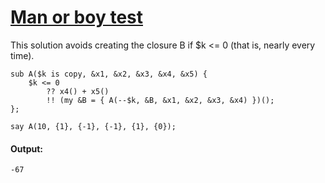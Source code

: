 [1]: http://rosettacode.org/wiki/Man_or_boy_test

# [Man or boy test][1]

This solution avoids creating the closure B if $k &lt;= 0 (that is, nearly every time).

```perl6
sub A($k is copy, &x1, &x2, &x3, &x4, &x5) {
    $k <= 0
        ?? x4() + x5()
        !! (my &B = { A(--$k, &B, &x1, &x2, &x3, &x4) })();
};
 
say A(10, {1}, {-1}, {-1}, {1}, {0});
```

#### Output:
```
-67
```